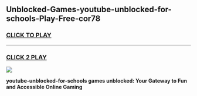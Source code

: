
## Unblocked-Games-youtube-unblocked-for-schools-Play-Free-cor78
<h3>
<a href="https://premium76.site?title=youtube-unblocked-for-schools&ref=19M">CLICK TO PLAY</a></h3>
<hr>

<h3>
<a href="https://premium76.site?title=youtube-unblocked-for-schools&ref=19M">CLICK 2 PLAY</a>
  
</h3>

<a href="https://premium76.site?title=youtube-unblocked-for-schools&ref=19M"><img src="https://clearcache.store/games.png"></a>


**youtube-unblocked-for-schools games unblocked: Your Gateway to Fun and Accessible Online Gaming**
